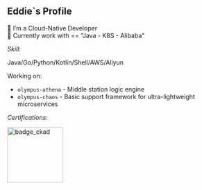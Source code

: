 Eddie`s Profile
---
 🍖 I’m a Cloud-Native Developer <br/>
 🍩 Currently work with == "Java - K8S - Alibaba"

*Skill:*

Java/Go/Python/Kotlin/Shell/AWS/Aliyun

Working on:
- `olympus-athena` - Middle station logic engine
- `olympus-chaos` - Basic support framework for ultra-lightweight microservices

*Certifications:*

<div data-iframe-width="150" data-iframe-height="270" data-share-badge-id="03c3dbac-060c-41e1-913c-13f8a0d96415" data-share-badge-host="https://www.credly.com"></div><script type="text/javascript" async src="//cdn.credly.com/assets/utilities/embed.js"></script><img alt='badge_ckad' src="https://user-images.githubusercontent.com/24785373/206426236-a78f59dc-e6dc-4b92-a0c4-4cd7ab8e3649.png" width="auto" height="128" />

